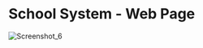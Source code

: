 # School System - Web Page
![Screenshot_6](https://github.com/JohanTomas/IIT_AS231S3/assets/126691208/89fd659b-8aeb-439e-83d0-40de6fff0a42)
